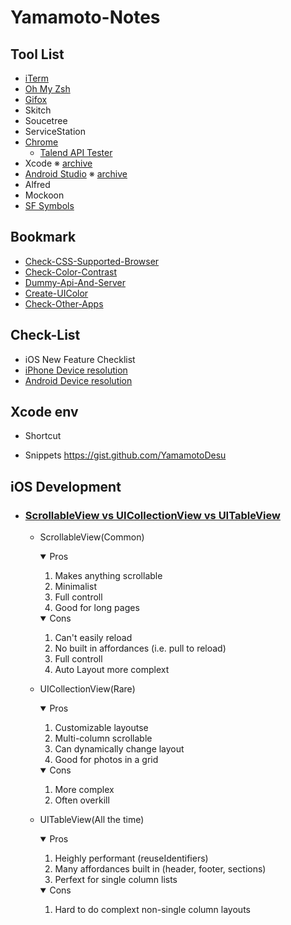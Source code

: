 # Yamamoto-Notes

## Tool List
* [iTerm](https://iterm2.com/)
* [Oh My Zsh](https://ohmyz.sh/)
* [Gifox](https://gifox.io/) 
* Skitch
* Soucetree
* ServiceStation
* [Chrome](https://www.google.co.jp/chrome/?brand=AGAK&gclid=CjwKCAiA24SPBhB0EiwAjBgkhiXZh863fMju_CqqkkS3di-DvHSkZqgRdEj-0ut9ny8NWT5_Te27hxoCQigQAvD_BwE&gclsrc=aw.ds)
    * [Talend API Tester](https://chrome.google.com/webstore/detail/talend-api-tester-free-ed/aejoelaoggembcahagimdiliamlcdmfm?hl=ja)
* Xcode
 ※ [archive](https://stackoverflow.com/questions/10335747/how-to-download-xcode-dmg-or-xip-file)
* [Android Studio](https://developer.android.com/studio)
  ※ [archive](https://developer.android.com/studio/archive?hl=ja)
* Alfred
* Mockoon
* [SF Symbols](https://developer.apple.com/sf-symbols/)

## Bookmark
*  [Check-CSS-Supported-Browser](https://caniuse.com/)
*  [Check-Color-Contrast](https://color.adobe.com/ja/create/color-contrast-analyzer)
*  [Dummy-Api-And-Server](https://httpbin.org/)
*  [Create-UIColor](https://www.uicolor.io/)
*  [Check-Other-Apps](https://mobbin.design/browse/ios/apps)

## Check-List
* iOS New Feature Checklist
* [iPhone Device 
resolution](https://qiita.com/tomohisaota/items/f8857d01f328e34fb551)
* [Android Device resolution](https://en.wikipedia.org/wiki/Comparison_of_high-definition_smartphone_displays)

## Xcode env
*  Shortcut

*  Snippets
https://gist.github.com/YamamotoDesu

## iOS Development
* ### [ScrollableView vs UICollectionView vs UITableView](https://github.com/jrasmusson/ios-professional-course/tree/main/Bankey/5-Scrollable-ViewControllers)
  * ScrollableView(Common)  
     <details open>
         <summary>Pros</summary> 
            <ol type="1">
               <li>Makes anything scrollable</li>
               <li>Minimalist</li>
               <li>Full controll</li>
               <li>Good for long pages</li>
            </ol>
      </details>
     <details open>
         <summary>Cons</summary> 
            <ol type="1">
               <li>Can't easily reload</li>
               <li>No built in affordances   
                  (i.e. pull to reload)
               </li>
               <li>Full controll</li>
               <li>Auto Layout more complext</li>
            </ol>
      </details>

  * UICollectionView(Rare)
     <details open>
         <summary>Pros</summary> 
            <ol type="1">
               <li>Customizable layoutse</li>
               <li>Multi-column scrollable</li>
               <li>Can dynamically change layout</li>
               <li>Good for photos in a grid</li>
            </ol>
     </details>
     <details open>
         <summary>Cons</summary> 
            <ol type="1">
               <li>More complex</li>
               <li>Often overkill</li>
            </ol>
      </details>
      
   * UITableView(All the time)
     <details open>
         <summary>Pros</summary> 
            <ol type="1">
               <li>Heighly performant
                   (reuseIdentifiers)
               </li>
               <li>Many affordances built in
                   (header, footer, sections)</li>
               <li>Perfext for single column lists</li>
            </ol>
     </details>
     <details open>
         <summary>Cons</summary> 
            <ol type="1">
               <li>Hard to do complext non-single column layouts </li>
            </ol>
      </details>   
      
  
  
